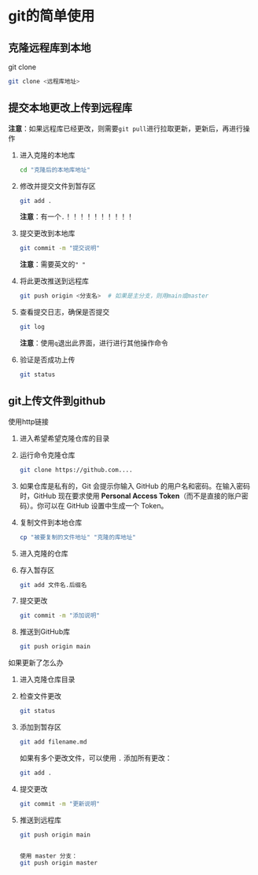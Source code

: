 # git的简单使用

## 克隆远程库到本地

git clone 

```bash
git clone <远程库地址>
```

## 提交本地更改上传到远程库

**注意**：如果远程库已经更改，则需要`git pull`进行拉取更新，更新后，再进行操作

1. 进入克隆的本地库

   ```bash
   cd "克隆后的本地库地址"
   ```

2. 修改并提交文件到暂存区

   ```bash
   git add .
   ```

   **注意**：有一个`.`！！！！！！！！！！

3. 提交更改到本地库

   ```bash 
   git commit -m "提交说明"
   ```

   **注意**：需要英文的`" "`

4. 将此更改推送到远程库

   ```bash
   git push origin <分支名>  # 如果是主分支，则用main或master
   ```

5. 查看提交日志，确保是否提交

   ```bash
   git log
   ```

   **注意**：使用`q`退出此界面，进行进行其他操作命令

6. 验证是否成功上传

   ```bash
   git status
   ```

## git上传文件到github

使用http链接

1. 进入希望希望克隆仓库的目录

2. 运行命令克隆仓库

   ```bash
   git clone https://github.com....
   ```

3. 如果仓库是私有的，Git 会提示你输入 GitHub 的用户名和密码。在输入密码时，GitHub 现在要求使用 **Personal Access Token**（而不是直接的账户密码）。你可以在 GitHub 设置中生成一个 Token。

4. 复制文件到本地仓库

   ```bash
   cp "被要复制的文件地址" "克隆的库地址"
   ```

5. 进入克隆的仓库

6. 存入暂存区

   ```bash
   git add 文件名.后缀名
   ```

7. 提交更改

   ```bash
   git commit -m "添加说明"
   ```

8. 推送到GitHub库

   ```bash
   git push origin main
   ```

如果更新了怎么办

1. 进入克隆仓库目录

2. 检查文件更改

   ```bash
   git status
   ```

3. 添加到暂存区

   ```bash
   git add filename.md
   ```

   如果有多个更改文件，可以使用 `.` 添加所有更改：

   ```bash
   git add .
   ```

4. 提交更改

   ```bash
   git commit -m "更新说明"
   ```

5. 推送到远程库

   ```bash
   git push origin main
   
   
   使用 master 分支：
   git push origin master
   ```

   